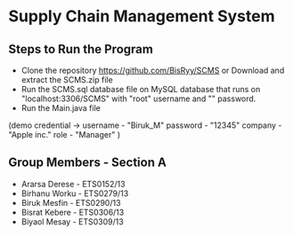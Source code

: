 # Supply Chain Management System

## Steps to Run the Program
- Clone the repository https://github.com/BisRyy/SCMS or Download and extract the SCMS.zip file
- Run the SCMS.sql database file on MySQL database that runs on "localhost:3306/SCMS" with "root" username and "" password.
- Run the Main.java file 

(demo credential -> 
    username - "Biruk_M"
    password - "12345"
    company - "Apple inc."
    role - "Manager"
)

## Group Members - Section A
- Ararsa Derese     - ETS0152/13
- Birhanu Worku     - ETS0279/13
- Biruk Mesfin      - ETS0290/13
- Bisrat Kebere     - ETS0306/13 
- Biyaol Mesay      - ETS0309/13


